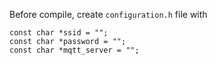 
Before compile, create `configuration.h` file with

    const char *ssid = "";
    const char *password = "";
    const char *mqtt_server = "";
